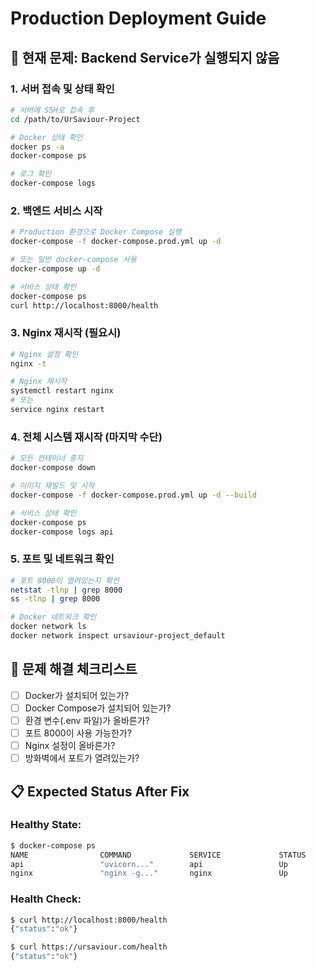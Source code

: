 # Production Deployment Guide

## 🚨 현재 문제: Backend Service가 실행되지 않음

### 1. 서버 접속 및 상태 확인
```bash
# 서버에 SSH로 접속 후
cd /path/to/UrSaviour-Project

# Docker 상태 확인
docker ps -a
docker-compose ps

# 로그 확인
docker-compose logs
```

### 2. 백엔드 서비스 시작
```bash
# Production 환경으로 Docker Compose 실행
docker-compose -f docker-compose.prod.yml up -d

# 또는 일반 docker-compose 사용
docker-compose up -d

# 서비스 상태 확인
docker-compose ps
curl http://localhost:8000/health
```

### 3. Nginx 재시작 (필요시)
```bash
# Nginx 설정 확인
nginx -t

# Nginx 재시작
systemctl restart nginx
# 또는
service nginx restart
```

### 4. 전체 시스템 재시작 (마지막 수단)
```bash
# 모든 컨테이너 중지
docker-compose down

# 이미지 재빌드 및 시작
docker-compose -f docker-compose.prod.yml up -d --build

# 서비스 상태 확인
docker-compose ps
docker-compose logs api
```

### 5. 포트 및 네트워크 확인
```bash
# 포트 8000이 열려있는지 확인
netstat -tlnp | grep 8000
ss -tlnp | grep 8000

# Docker 네트워크 확인
docker network ls
docker network inspect ursaviour-project_default
```

## 🔧 문제 해결 체크리스트

- [ ] Docker가 설치되어 있는가?
- [ ] Docker Compose가 설치되어 있는가?
- [ ] 환경 변수(.env 파일)가 올바른가?
- [ ] 포트 8000이 사용 가능한가?
- [ ] Nginx 설정이 올바른가?
- [ ] 방화벽에서 포트가 열려있는가?

## 📋 Expected Status After Fix

### Healthy State:
```bash
$ docker-compose ps
NAME                COMMAND             SERVICE             STATUS              PORTS
api                 "uvicorn..."        api                 Up                  8000/tcp
nginx               "nginx -g..."       nginx               Up                  0.0.0.0:80->80/tcp
```

### Health Check:
```bash
$ curl http://localhost:8000/health
{"status":"ok"}

$ curl https://ursaviour.com/health
{"status":"ok"}
```